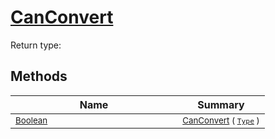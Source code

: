 # [CanConvert](./DistanceFunctionJsonConverter-100664042.md)


Return type:
## Methods

| Name | Summary | 
| --- | --- | 
| <sub>[Boolean](https://docs.microsoft.com/en-us/dotnet/api/System.Boolean)</sub><img width=200/>| <sub>[CanConvert](./DistanceFunctionJsonConverter-100664042.md) ( [`Type`](https://docs.microsoft.com/en-us/dotnet/api/System.Type) )</sub>| <br>


